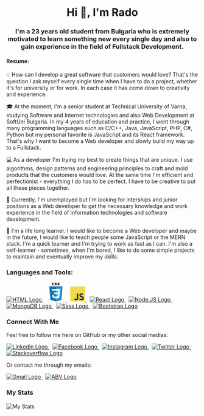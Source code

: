 <h1 align="center">Hi 👋, I'm Rado</h1>
<h3 align="center">I'm a 23 years old student from Bulgaria who is extremely motivated to learn something new every single day and also to gain experience in the field of Fullstack Development.</h3>

<h4 align="left">Resume:</h4>
<p align="left">💡 How can I develop a great software that customers would love? That's the question I ask myself every single time when I have to do а project, whether it's for university or for work. In each case it has come down to creativity and experience.</p>
<p align="left">🎓 At the moment, I'm a senior student at Technical University of Varna, studying Software and Internet technologies and also Web Development at SoftUni Bulgaria. In my 4 years of education and practice, I went through many programming languages such as C/C++, Java, JavaScript, PHP, C#, Python but my personal favorite is JavaScript and its React framework. That's why I want to become a Web developer and slowly build my way up to a Fullstack.</p>
<p align="left">💻 As a developer I'm trying my best to create things that are unique. I use algorithms, design patterns and engineering principles to craft and mold products that the customers would love. At the same time I'm efficient and perfectionist - everything I do has to be perfect. I have to be creative to put all these pieces together.</p>
<p align="left">👨 Currently, I'm unemployed but I'm looking for interships and junior positions as a Web developer to get the necessary knowledge and work experience in the field of information technologies and software development.</p>
<p align="left">👑 I'm a life long learner. I would like to become a Web developer and maybe in the future, I would like to teach people some JavaScript or the MERN stack. I'm a quick learner and I'm trying to work as fast as I can. I'm also a self-learner - sometimes, when I'm bored, I like to do some simple projects to maintain and eventually improve my skills.</p>

<h3 align="left">Languages and Tools:</h3>
<p align="left">
  <a href="https://www.w3.org/html/" target="_blank" rel="noreferrer">
    <img src="https://seeklogo.com/images/H/html5-without-wordmark-color-logo-14D252D878-seeklogo.com.png" alt="HTML Logo" width="35" height="40"/> 
  </a>&nbsp;
  <a href="https://www.w3schools.com/css/" target="_blank" rel="noreferrer">
    <img src="https://raw.githubusercontent.com/devicons/devicon/master/icons/css3/css3-original-wordmark.svg" alt="CSS Logo" width="50" height="50"/> 
  </a>&nbsp;
  <a href="https://developer.mozilla.org/en-US/docs/Web/JavaScript" target="_blank" rel="noreferrer">
    <img src="https://raw.githubusercontent.com/devicons/devicon/master/icons/javascript/javascript-original.svg" alt="JavaScript Logo" width="40" height="40"/>
  </a>&nbsp;
  <a href="https://reactjs.org/" target="_blank" rel="noreferrer">
    <img src="https://upload.wikimedia.org/wikipedia/commons/a/a7/React-icon.svg" alt="React Logo" width="40" height="40"/>
  </a>&nbsp;
  <a href="https://nodejs.org/en/" target="_blank" rel="noreferrer">
    <img src="https://seeklogo.com/images/N/nodejs-logo-FBE122E377-seeklogo.com.png" alt="Node.JS Logo" width="40" height="40"/>
  </a>&nbsp;
  <a href="https://www.mongodb.com/" target="_blank" rel="noreferrer">
    <img src="https://seeklogo.com/images/M/mongodb-logo-4A71340576-seeklogo.com.png" alt="MongoDB Logo" width="90" height="40"/>
  </a>&nbsp;
  <a href="https://sass-lang.com/" target="_blank" rel="noreferrer">
    <img src="https://seeklogo.com/images/S/sass-logo-E41E7734A8-seeklogo.com.png" alt="Sass Logo" width="50" height="40"/>
  </a>&nbsp;
  <a href="https://getbootstrap.com/docs/5.0/getting-started/introduction/" target="_blank" rel="noreferrer">
    <img src="https://seeklogo.com/images/B/bootstrap-5-logo-85A1F11F4F-seeklogo.com.png" alt="Bootstrap Logo" width="50" height="40"/>
  </a>
</p>

<h3 align="left">Connect With Me</h3>
<p align="left">Feel free to follow me here on GitHub or my other social medias:</p>
<p align="left">
  <a href = "https://www.linkedin.com/in/radokolev/">
    <img src="https://seeklogo.com/images/L/linkedin-new-2020-logo-E14A5D55ED-seeklogo.com.png" alt="LinkedIn Logo" width="40" height="40"/>
  </a>&nbsp;
  <a href = "https://www.facebook.com/radoslavkolev99/">
    <img src="https://seeklogo.com/images/F/facebook-icon-logo-AEF3A8F447-seeklogo.com.png" alt="Facebook Logo" width="40" height="40"/>
  </a>&nbsp;
  <a href = "https://www.instagram.com/radogotstyle/">
    <img src="https://seeklogo.com/images/I/instagram-new-2016-logo-D9D42A0AD4-seeklogo.com.png" alt="Instagram Logo" width="40" height="40"/>
  </a>&nbsp;
  <a href = "https://twitter.com/RadoslavKolev15">
    <img src="https://seeklogo.com/images/T/twitter-2012-positive-logo-916EDF1309-seeklogo.com.png" alt="Twitter Logo" width="40" height="40"/>
  </a>&nbsp;
  <a href = "https://stackoverflow.com/users/18251841/radoslav-kolev">
    <img src="https://seeklogo.com/images/S/stack-overflow-logo-AC73FF9063-seeklogo.com.png" alt="Stackoverflow Logo" width="40" height="40"/>
  </a>
</p>
<p align="left">Or contact me through my emails:</p>
<p align="left">
  <a href="mailto:radoslav.kolev02@gmail.com">
    <img src="https://seeklogo.com/images/G/gmail-new-2020-logo-32DBE11BB4-seeklogo.com.png" alt="Gmail Logo" width="45" height="40"/>
  </a>&nbsp;
  <a href="mailto:radoslav.kolev@abv.bg">
    <img src="https://img.abv.bg/abvmobile/i/abv-logo-iPhone.png" alt="ABV Logo" width="90" height="40"/>
  </a>
</p>

<h3 align="left">My Stats</h3>
<p>
  <img align="center" src="https://github-readme-stats.vercel.app/api?username=RadoslavKolev&show_icons=true&theme=radical" alt="My Stats" />
</p>
